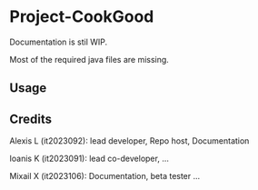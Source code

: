 # Project-CookGood

Documentation is stil WIP.

Most of the required java files are missing.

## Usage

## Credits

Alexis L (it2023092): lead developer, Repo host, Documentation

Ioanis K (it2023091): lead co-developer, ...

Mixail X (it2023106): Documentation, beta tester ...
